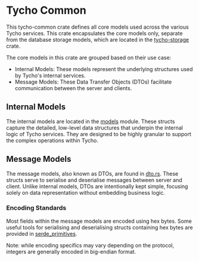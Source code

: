 # Tycho Common

This tycho-common crate defines all core models used across the various Tycho services. This crate encapsulates the core
models only, separate from the database storage models, which are located in the [tycho-storage](../tycho-storage/)
crate.

The core models in this crate are grouped based on their use case:

- Internal Models: These models represent the underlying structures used by Tycho's internal services.
- Message Models: These Data Transfer Objects (DTOs) facilitate communication between the server and clients.

## Internal Models

The internal models are located in the [models](./src/models/) module. These structs capture the detailed, low-level
data structures that underpin the internal logic of Tycho services. They are designed to be highly granular to support
the complex operations within Tycho.

## Message Models

The message models, also known as DTOs, are found in [dto.rs](./src/dto.rs). These structs serve to serialise and
deserialise messages between server and client. Unlike internal models, DTOs are intentionally kept simple, focusing
solely on data representation without embedding business logic.

### Encoding Standards

Most fields within the message models are encoded using hex bytes. Some useful tools for serialising and deserialising
structs containing hex bytes are provided in [serde_primitives](./src/serde_primitives.rs).

Note: while encoding specifics may vary depending on the protocol, integers are generally encoded in big-endian format.